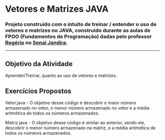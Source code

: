 # Vetores e Matrizes JAVA

### Projeto construído com o intuito de treinar / entender o uso de vetores e matrizes no JAVA, construído durante as aulas de FPOO (Fundamentos de Programação) dadas pelo professor [Rogério](https://github.com/roger437unix) no [Senai Jandira](https://jandira.sp.senai.br/).

---

## Objetivo da Atividade

Aprender/Treinar, quanto ao uso de vetores e matrizes.

## Exercícios Propostos

Vetor.java - O objetivo desse código é descobrir o maior número armazenado no vetor, o menor número armazenado no vetor e a média aritmética de todos os números armazenados.

Matriz.java - O objetivo desse código é similar ao anterior, sendo ele, descobrir o menor número armazenado na matriz, e a média aritmética de todos os números armazenados.
